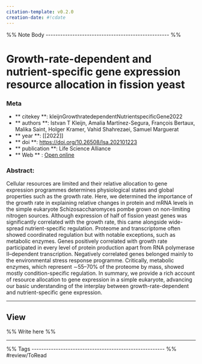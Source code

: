 ```yaml
---
citation-template: v0.2.0
creation-date: #!cdate
---
```


%% Note Body --------------------------------------------------- %%
# Growth-rate-dependent and nutrient-specific gene expression resource allocation in fission yeast

### Meta
- ** citekey **: kleijnGrowthratedependentNutrientspecificGene2022
- ** authors **: Istvan T Kleijn, Amalia Martínez-Segura, François Bertaux, Malika Saint, Holger Kramer, Vahid Shahrezaei, Samuel Marguerat
- ** year **: [[2022]]
- ** doi **: https://doi.org/10.26508/lsa.202101223
- ** publication **: Life Science Alliance
- ** Web ** : [Open online](https://www.life-science-alliance.org/lookup/doi/10.26508/lsa.202101223)


### Abstract:
Cellular resources are limited and their relative allocation to gene expression programmes determines physiological states and global properties such as the growth rate. Here, we determined the importance of the growth rate in explaining relative changes in protein and mRNA levels in the simple eukaryote Schizosaccharomyces pombe grown on non-limiting nitrogen sources. Although expression of half of fission yeast genes was significantly correlated with the growth rate, this came alongside wide-spread nutrient-specific regulation. Proteome and transcriptome often showed coordinated regulation but with notable exceptions, such as metabolic enzymes. Genes positively correlated with growth rate participated in every level of protein production apart from RNA polymerase II–dependent transcription. Negatively correlated genes belonged mainly to the environmental stress response programme. Critically, metabolic enzymes, which represent ∼55–70% of the proteome by mass, showed mostly condition-specific regulation. In summary, we provide a rich account of resource allocation to gene expression in a simple eukaryote, advancing our basic understanding of the interplay between growth-rate-dependent and nutrient-specific gene expression.

___

## View

%% Write here %%





___
%% Tags  ------------------------------------------------------- %%
#review/ToRead
